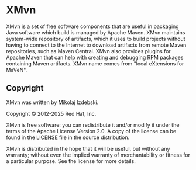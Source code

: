 XMvn
====

XMvn is a set of free software components that are useful in packaging
Java software which build is managed by Apache Maven.  XMvn maintains
system-wide repository of artifacts, which it uses to build projects
without having to connect to the Internet to download artifacts from
remote Maven repositories, such as Maven Central.  XMvn also provides
plugins for Apache Maven that can help with creating and debugging RPM
packages containing Maven artifacts.  XMvn name comes from "local
eXtensions for MaVeN".


Copyright
---------

XMvn was written by Mikolaj Izdebski.

Copyright © 2012-2025 Red Hat, Inc.

XMvn is free software: you can redistribute it and/or modify it under
the terms of the Apache License Version 2.0. A copy of the license can
be found in the
[LICENSE](https://raw.githubusercontent.com/fedora-java/xmvn/master/LICENSE)
file in the source distribution.

XMvn is distributed in the hope that it will be useful, but without
any warranty; without even the implied warranty of merchantability or
fitness for a particular purpose. See the license for more details.
